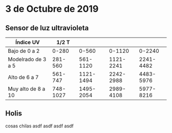 
# 3 de Octubre de 2019

## Sensor de luz ultravioleta


|Índice UV| 1/2 T ||||
|---|---|---|---|---|
|Bajo de 0 a 2|0-280|0-560|0-1120|0-2240|
|Modelrado de 3 a 5|281-560|561-1120|1121-2241|2241-4482|
|Alto de 6 a 7|561-747|1121-1494|2242-2988|4483-5976|
|Muy alto de 8 a 10|748-1027|1495-2054|2989-4108|5977-8216|


## Holis

cosas chilas
asdf
asdf
asdf
asdf



